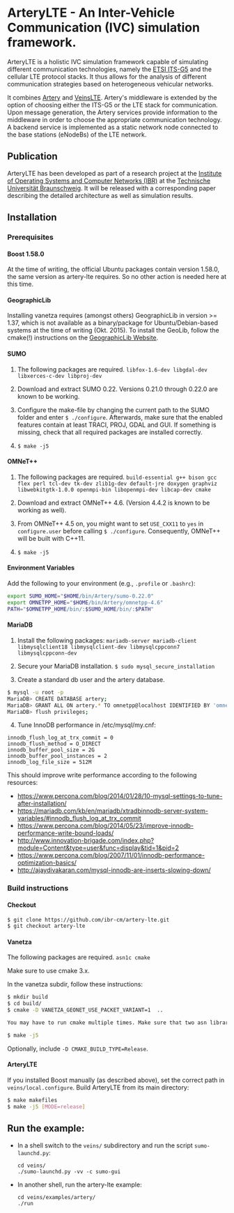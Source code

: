 ArteryLTE - An Inter-Vehicle Communication (IVC) simulation framework.
======================================================================

ArteryLTE is a holistic IVC simulation framework capable of simulating
different communication technologies, namely the [ETSI
ITS-G5](https://www.etsi.org/deliver/etsi_es/202600_202699/202663/01.01.00_50/es_202663v010100m.pdf)
and the cellular LTE protocol stacks. It thus allows for the analysis of
different communication strategies based on heterogeneous vehicular networks.

It combines [Artery](https://github.com/riebl/artery) and
[VeinsLTE](https://github.com/floxyz/veins-lte). Artery's middleware is
extended by the option of choosing either the ITS-G5 or the LTE stack for
communication. Upon message generation, the Artery services provide information
to the middleware in order to choose the appropriate communication technology.
A backend service is implemented as a static network node connected to the base
stations (eNodeBs) of the LTE network.

## Publication

ArteryLTE has been developed as part of a research project at the [Institute of
Operating Systems and Computer Networks (IBR)](https://www.ibr.cs.tu-bs.de) at
the [Technische Universität Braunschweig](https://www.tu-braunschweig.de).  It
will be released with a corresponding paper describing the detailed
architecture as well as simulation results.

## Installation

### Prerequisites

#### Boost 1.58.0
At the time of writing, the official Ubuntu packages contain version 1.58.0, the same version as artery-lte requires. So no other action is needed here at this time.

#### GeographicLib
Installing vanetza requires (amongst others) GeographicLib in version >= 1.37, which is not available as a binary/package for Ubuntu/Debian-based systems at the time of writing (Okt. 2015). To install the GeoLib, follow the cmake(!) instructions on the ​[GeographicLib Website](http://geographiclib.sourceforge.net/html/install.html).

#### SUMO
1. The following packages are required.
  `libfox-1.6-dev libgdal-dev libxerces-c-dev libproj-dev`

2. Download and extract SUMO 0.22. Versions 0.21.0 through 0.22.0 are known to be working.

3. Configure the make-file by changing the current path to the SUMO folder and enter `$ ./configure`. Afterwards, make sure that the enabled features contain at least TRACI, PROJ, GDAL and GUI. If something is missing, check that all required packages are installed correctly.

4. `$ make -j5`

#### OMNeT++
1. The following packages are required.
  `build-essential g++ bison gcc flex perl tcl-dev tk-dev zlib1g-dev
default-jre doxygen graphviz libwebkitgtk-1.0.0 openmpi-bin libopenmpi-dev libcap-dev cmake`

2. Download and extract OMNeT++ 4.6. (Version 4.4.2 is known to be working as well).

3. From OMNeT++ 4.5 on, you might want to set `USE_CXX11` to `yes` in `configure.user` before calling `$ ./configure`. Consequently, OMNeT++ will be built with C++11.

4. `$ make -j5`

#### Environment Variables
Add the following to your environment (e.g., `.profile` or `.bashrc`):

```bash
export SUMO_HOME="$HOME/bin/Artery/sumo-0.22.0"
export OMNETPP_HOME="$HOME/bin/Artery/omnetpp-4.6"
PATH="$OMNETPP_HOME/bin/:$SUMO_HOME/bin/:$PATH"
```

#### MariaDB

1. Install the following packages:
  `mariadb-server mariadb-client libmysqlclient18 libmysqlclient-dev
libmysqlcppconn7 libmysqlcppconn-dev`

2. Secure your MariaDB installation.
   `$ sudo mysql_secure_installation`

3. Create a standard db user and the artery database.
```bash
$ mysql -u root -p
MariaDB> CREATE DATABASE artery;
MariaDB> GRANT ALL ON artery.* TO omnetpp@localhost IDENTIFIED BY 'omnetpp';
MariaDB> flush privileges;
```
4. Tune InnoDB performance in /etc/mysql/my.cnf:
```
innodb_flush_log_at_trx_commit = 0
innodb_flush_method = O_DIRECT
innodb_buffer_pool_size = 2G
innodb_buffer_pool_instances = 2
innodb_log_file_size = 512M
```
This should improve write performance according to the following resources:
 - https://www.percona.com/blog/2014/01/28/10-mysql-settings-to-tune-after-installation/
 - https://mariadb.com/kb/en/mariadb/xtradbinnodb-server-system-variables/#innodb_flush_log_at_trx_commit
 - https://www.percona.com/blog/2014/05/23/improve-innodb-performance-write-bound-loads/
 - http://www.innovation-brigade.com/index.php?module=Content&type=user&func=display&tid=1&pid=2
 - https://www.percona.com/blog/2007/11/01/innodb-performance-optimization-basics/
 - http://ajaydivakaran.com/mysql-innodb-are-inserts-slowing-down/

### Build instructions

#### Checkout
```bash
$ git clone https://github.com/ibr-cm/artery-lte.git
$ git checkout artery-lte
```

#### Vanetza
The following packages are required.
  `asn1c cmake`

Make sure to use cmake 3.x.

In the vanetza subdir, follow these instructions:
```bash
$ mkdir build
$ cd build/
$ cmake -D VANETZA_GEONET_USE_PACKET_VARIANT=1  ..

You may have to run cmake multiple times. Make sure that two asn libraries are successfully linked.

$ make -j5
```
Optionally, include `-D CMAKE_BUILD_TYPE=Release`.

#### ArteryLTE
If you installed Boost manually (as described above), set the correct path in `veins/local.configure`.
Build ArteryLTE from its main directory:
```bash
$ make makefiles
$ make -j5 [MODE=release]
```


## Run the example:

* In a shell switch to the `veins/` subdirectory and run the script `sumo-launchd.py`:
  ```
  cd veins/
  ./sumo-launchd.py -vv -c sumo-gui
  ```
* In another shell, run the artery-lte example:
  ```
  cd veins/examples/artery/
  ./run
  ```
